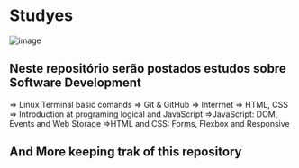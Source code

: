 # Studyes

![image](https://user-images.githubusercontent.com/56979306/142350305-91c1ef65-3eb9-4bb8-9d29-affc598de52a.png)


## Neste repositório serão postados estudos sobre Software Development

=> Linux Terminal basic comands
=> Git & GitHub
=> Interrnet
=> HTML, CSS
=> Introduction at programing logical and JavaScript
=>JavaScript: DOM, Events and Web Storage
=>HTML and CSS: Forms, Flexbox and Responsive

## And More keeping trak of this repository
